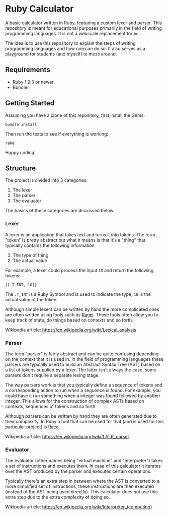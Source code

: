 # Ruby Calculator

A basic calculator written in Ruby, featuring a custom lexer and parser. This
repository is meant for educational purposes primarily in the field of writing
programming languages. It is not a webscale replacement for `bc`.

The idea is to use this repository to explain the steps of writing programming
languages and how one can do so. It also serves as a playground for students
(and myself) to mess around.

## Requirements

* Ruby 1.9.3 or newer
* Bundler

## Getting Started

Assuming you have a clone of this repository, first install the Gems:

    bundle install

Then run the tests to see if everything is working:

    rake

Happy coding!

## Structure

The project is divided into 3 categories:

1. The lexer
2. The parser
3. The evaluator

The basics of these categories are discussed below.

### Lexer

A lexer is an application that takes text and turns it into tokens. The term
"token" is pretty abstract but what it means is that it's a "thing" that
typically contains the following information:

1. The type of thing
2. The actual value

For example, a lexer could process the input `10` and return the following
tokens:

    [[:T_INT, 10]]

The `:T_INT` is a Ruby Symbol and is used to indicate the type, `10` is the
actual value of the token.

Although simple lexers can be written by hand the more complicated ones are
often written using tools such as [Ragel][ragel]. These tools often allow you
to keep track of state, do things based on contexts and so forth.

Wikipedia article: <https://en.wikipedia.org/wiki/Lexical_analysis>

### Parser

The term "parser" is fairly abstract and can be quite confusing depending on
the context that it is used in. In the field of programming languages these
parsers are typically used to build an Abstract Syntax Tree (AST) based on a
list of tokens supplied by a lexer. The latter isn't always the case, some
parsers don't require a separate lexing stage.

The way parsers work is that you typically define a sequence of tokens and a
corresponding action to run when a sequence is found. For example, you could
have it run something when a integer was found followed by another integer.
This allows for the construction of complex ASTs based on contexts, sequences
of tokens and so forth.

Although parsers can be written by hand they are often generated due to their
complexity. In Ruby a tool that can be used for that (and is used for this
particular project) is [Racc][racc].

Wikipedia article: <https://en.wikipedia.org/wiki/LALR_parser>

### Evaluator

The evaluator (other names being "virtual machine" and "interpreter") takes a
set of instructions and executes them. In case of this calculator it iterates
over the AST produced by the parser and executes certain operations.

Typically there's an extra step in between where the AST is converted to a more
simplified set of instructions, these instructions are then executed (instead
of the AST being used directly). This calculator does not use this extra step
due to the extra complexity of doing so.

Wikipedia article: <https://en.wikipedia.org/wiki/Interpreter_(computing)>

[ragel]: http://www.complang.org/ragel/
[racc]: https://github.com/tenderlove/racc
